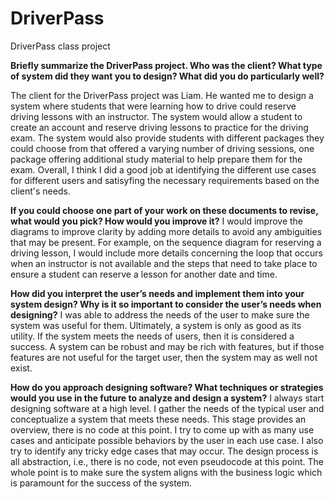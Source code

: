 # DriverPass
DriverPass class project

**Briefly summarize the DriverPass project. Who was the client? What type of system did they want you to design?
What did you do particularly well?**

The client for the DriverPass project was Liam. He wanted me to design a system where students that were learning how to drive could reserve driving lessons
with an instructor. The system would allow a student to create an account and reserve driving lessons to practice for the driving exam.
The system would also provide students with different packages they could choose from that offered a varying number of driving sessions, one package offering additional
study material to help prepare them for the exam. Overall, I think I did a good job at identifying the different use cases for different users and satisyfing the necessary requirements
based on the client's needs.

**If you could choose one part of your work on these documents to revise, what would you pick? How would you improve it?**
I would improve the diagrams to improve clarity by adding more details to avoid any ambiguities that may be present. For example, on the sequence diagram for reserving a driving lesson, I
would include more details concerning the loop that occurs when an instructor is not available and the steps that need to take place to ensure a student can reserve a lesson for another date
and time.

**How did you interpret the user’s needs and implement them into your system design? Why is it so important to consider the user’s needs when designing?**
I was able to address the needs of the user to make sure the system was useful for them. Ultimately, a system is only as good as its utility. If the system meets the needs of users, then it
is considered a success. A system can be robust and may be rich with features, but if those features are not useful for the target user, then the system may as well not exist.

**How do you approach designing software? What techniques or strategies would you use in the future to analyze and design a system?**
I always start designing software at a high level. I gather the needs of the typical user and conceptualize a system that meets these needs. This stage provides an overview, there is no code
at this point. I try to come up with as many use cases and anticipate possible behaviors by the user in each use case. I also try to identify any tricky edge cases that may occur. The design process
is all abstraction, i.e., there is no code, not even pseudocode at this point. The whole point is to make sure the system aligns with the business logic which is paramount for the success of the system.
